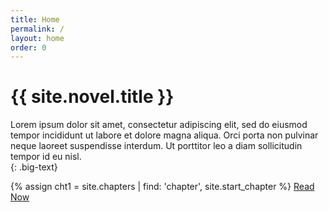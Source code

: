 ```yaml
---
title: Home
permalink: /
layout: home
order: 0
---
```


# {{ site.novel.title }}

Lorem ipsum dolor sit amet, consectetur adipiscing elit, sed do eiusmod tempor incididunt ut labore et dolore magna aliqua. Orci porta non pulvinar neque laoreet suspendisse interdum. Ut porttitor leo a diam sollicitudin tempor id eu nisl.  
{: .big-text}


{% assign cht1 = site.chapters | find: 'chapter', site.start_chapter %}
<a href="{{ cht1.url | relative_url}}#reader" class="mega-link" go-to-bookmark>Read Now</a>
